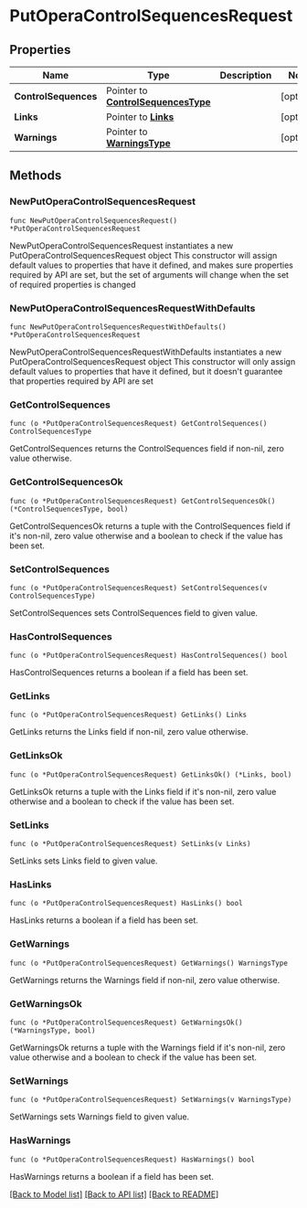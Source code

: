 # PutOperaControlSequencesRequest

## Properties

Name | Type | Description | Notes
------------ | ------------- | ------------- | -------------
**ControlSequences** | Pointer to [**ControlSequencesType**](ControlSequencesType.md) |  | [optional] 
**Links** | Pointer to [**Links**](Links.md) |  | [optional] 
**Warnings** | Pointer to [**WarningsType**](WarningsType.md) |  | [optional] 

## Methods

### NewPutOperaControlSequencesRequest

`func NewPutOperaControlSequencesRequest() *PutOperaControlSequencesRequest`

NewPutOperaControlSequencesRequest instantiates a new PutOperaControlSequencesRequest object
This constructor will assign default values to properties that have it defined,
and makes sure properties required by API are set, but the set of arguments
will change when the set of required properties is changed

### NewPutOperaControlSequencesRequestWithDefaults

`func NewPutOperaControlSequencesRequestWithDefaults() *PutOperaControlSequencesRequest`

NewPutOperaControlSequencesRequestWithDefaults instantiates a new PutOperaControlSequencesRequest object
This constructor will only assign default values to properties that have it defined,
but it doesn't guarantee that properties required by API are set

### GetControlSequences

`func (o *PutOperaControlSequencesRequest) GetControlSequences() ControlSequencesType`

GetControlSequences returns the ControlSequences field if non-nil, zero value otherwise.

### GetControlSequencesOk

`func (o *PutOperaControlSequencesRequest) GetControlSequencesOk() (*ControlSequencesType, bool)`

GetControlSequencesOk returns a tuple with the ControlSequences field if it's non-nil, zero value otherwise
and a boolean to check if the value has been set.

### SetControlSequences

`func (o *PutOperaControlSequencesRequest) SetControlSequences(v ControlSequencesType)`

SetControlSequences sets ControlSequences field to given value.

### HasControlSequences

`func (o *PutOperaControlSequencesRequest) HasControlSequences() bool`

HasControlSequences returns a boolean if a field has been set.

### GetLinks

`func (o *PutOperaControlSequencesRequest) GetLinks() Links`

GetLinks returns the Links field if non-nil, zero value otherwise.

### GetLinksOk

`func (o *PutOperaControlSequencesRequest) GetLinksOk() (*Links, bool)`

GetLinksOk returns a tuple with the Links field if it's non-nil, zero value otherwise
and a boolean to check if the value has been set.

### SetLinks

`func (o *PutOperaControlSequencesRequest) SetLinks(v Links)`

SetLinks sets Links field to given value.

### HasLinks

`func (o *PutOperaControlSequencesRequest) HasLinks() bool`

HasLinks returns a boolean if a field has been set.

### GetWarnings

`func (o *PutOperaControlSequencesRequest) GetWarnings() WarningsType`

GetWarnings returns the Warnings field if non-nil, zero value otherwise.

### GetWarningsOk

`func (o *PutOperaControlSequencesRequest) GetWarningsOk() (*WarningsType, bool)`

GetWarningsOk returns a tuple with the Warnings field if it's non-nil, zero value otherwise
and a boolean to check if the value has been set.

### SetWarnings

`func (o *PutOperaControlSequencesRequest) SetWarnings(v WarningsType)`

SetWarnings sets Warnings field to given value.

### HasWarnings

`func (o *PutOperaControlSequencesRequest) HasWarnings() bool`

HasWarnings returns a boolean if a field has been set.


[[Back to Model list]](../README.md#documentation-for-models) [[Back to API list]](../README.md#documentation-for-api-endpoints) [[Back to README]](../README.md)


